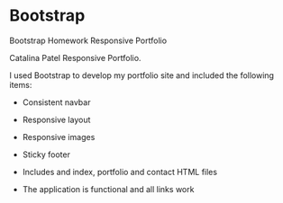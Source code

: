 # Bootstrap
Bootstrap Homework Responsive Portfolio

Catalina Patel Responsive Portfolio.

I used Bootstrap to develop my portfolio site and included the following items:

   * Consistent navbar

   * Responsive layout

   * Responsive images

   * Sticky footer

   * Includes and index, portfolio and contact HTML files

   * The application is functional and all links work


   